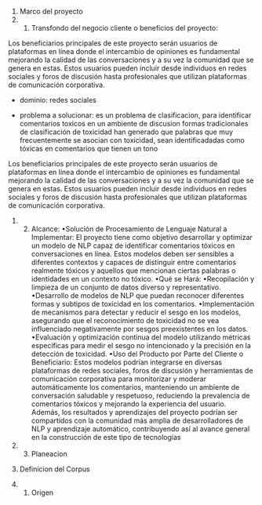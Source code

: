 1. Marco del proyecto
1. 1. Transfondo del negocio
cliente o beneficios del proyecto: 

Los beneficiarios principales de este proyecto serán usuarios de plataformas en línea donde el intercambio de opiniones es fundamental mejorando la calidad de las conversaciones y a su vez la comunidad que se genera en estas. Estos usuarios pueden incluir desde individuos en redes sociales y foros de discusión hasta profesionales que utilizan plataformas de comunicación corporativa.

* dominio: redes sociales


* problema a solucionar: 
es un problema de clasificacion, para identificar comentarios toxicos en un ambiente de discusion
formas tradicionales de clasificación de toxicidad han generado que palabras que muy frecuentemente se asocian con toxicidad, sean identificadadas como tóxicas en comentarios que tienen un tono 

Los beneficiarios principales de este proyecto serán usuarios de plataformas en línea donde el intercambio de opiniones es fundamental mejorando la calidad de las conversaciones y a su vez la comunidad que se genera en estas. Estos usuarios pueden incluir desde individuos en redes sociales y foros de discusión hasta profesionales que utilizan plataformas de comunicación corporativa.

1. 2.  Alcance:
•Solución de Procesamiento de Lenguaje Natural a Implementar: El proyecto tiene como objetivo desarrollar y optimizar un modelo de NLP capaz de identificar comentarios tóxicos en conversaciones en línea. Estos modelos deben ser sensibles a diferentes contextos y capaces de distinguir entre comentarios realmente tóxicos y aquellos que mencionan ciertas palabras o identidades en un contexto no tóxico.
•Qué se Hará:
•Recopilación y limpieza de un conjunto de datos diverso y representativo.
•Desarrollo de modelos de NLP que puedan reconocer diferentes formas y subtipos de toxicidad en los comentarios.
•Implementación de mecanismos para detectar y reducir el sesgo en los modelos, asegurando que el reconocimiento de toxicidad no se vea influenciado negativamente por sesgos preexistentes en los datos.
•Evaluación y optimización continua del modelo utilizando métricas específicas para medir el sesgo no intencionado y la precisión en la detección de toxicidad.
•Uso del Producto por Parte del Cliente o Beneficiario: Estos modelos podrían integrarse en diversas plataformas de redes sociales, foros de discusión y herramientas de comunicación corporativa para monitorizar y moderar automáticamente los comentarios, manteniendo un ambiente de conversación saludable y respetuoso, reduciendo la prevalencia de comentarios tóxicos y mejorando la experiencia del usuario.
Además, los resultados y aprendizajes del proyecto podrían ser compartidos con la comunidad más amplia de desarrolladores de NLP y aprendizaje automático, contribuyendo así al avance general en la construcción de este tipo de tecnologías

1. 3. Planeacion
2. Definicion del Corpus
2. 1. Origen